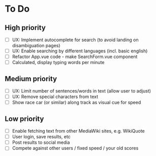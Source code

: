 # To Do

## High priority

- [ ] UX: Implement autocomplete for search (to avoid landing on disambiguation pages)
- [ ] UX: Enable searching by different languages (incl. basic english)
- [ ] Refactor App.vue code - make SearchForm.vue component
- [ ] Calculated, display typing words per minute

## Medium priority

- [ ] UX: Limit number of sentences/words in text (allow user to adjust)
- [ ] UX: Remove special characters from text
- [ ] Show race car (or similar) along track as visual cue for speed

## Low priority

- [ ] Enable fetching text from other MediaWiki sites, e.g. WikiQuote
- [ ] User login, save results, etc
- [ ] Post results to social media
- [ ] Compete against other users / fixed speed / your old scores
